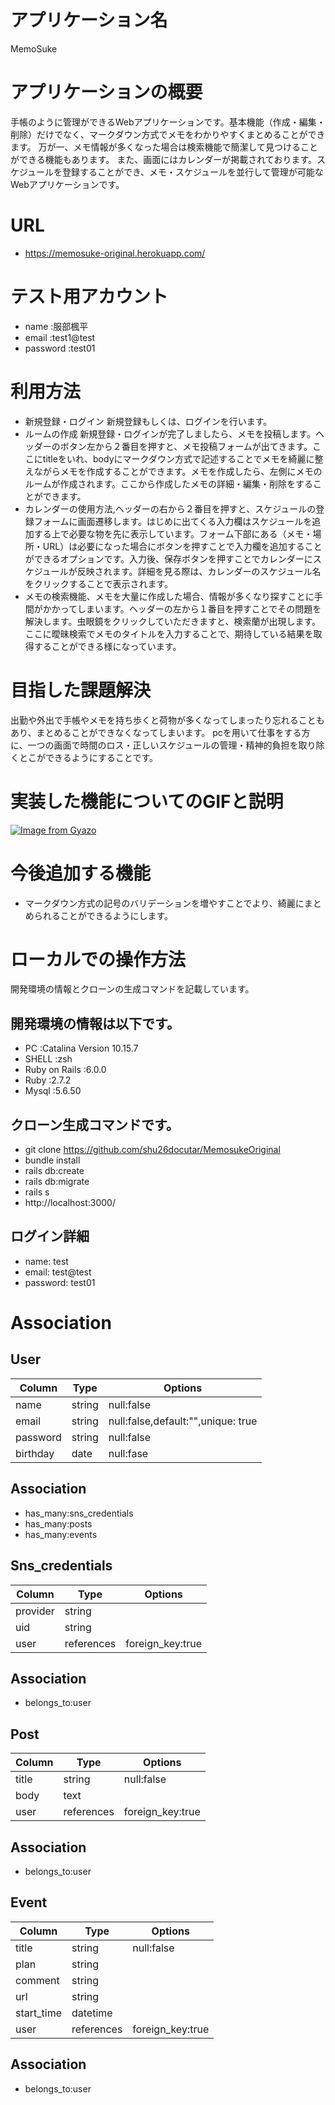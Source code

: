 # アプリケーション名
 MemoSuke

# アプリケーションの概要
手帳のように管理ができるWebアプリケーションです。基本機能（作成・編集・削除）だけでなく、マークダウン方式でメモをわかりやすくまとめることができます。
万が一、メモ情報が多くなった場合は検索機能で簡潔して見つけることができる機能もあります。
また、画面にはカレンダーが掲載されております。スケジュールを登録することができ、メモ・スケジュールを並行して管理が可能なWebアプリケーションです。

# URL
- https://memosuke-original.herokuapp.com/

# テスト用アカウント
- name     :服部楓平    
- email    :test1@test 
- password :test01     

# 利用方法
- 新規登録・ログイン 新規登録もしくは、ログインを行います。
- ルームの作成 新規登録・ログインが完了しましたら、メモを投稿します。ヘッダーのボタン左から２番目を押すと、メモ投稿フォームが出てきます。ここにtitleをいれ、bodyにマークダウン方式で記述することでメモを綺麗に整えながらメモを作成することができます。メモを作成したら、左側にメモのルームが作成されます。ここから作成したメモの詳細・編集・削除をすることができます。
- カレンダーの使用方法,ヘッダーの右から２番目を押すと、スケジュールの登録フォームに画面遷移します。はじめに出てくる入力欄はスケジュールを追加する上で必要な物を先に表示しています。フォーム下部にある（メモ・場所・URL）は必要になった場合にボタンを押すことで入力欄を追加することができるオプションです。入力後、保存ボタンを押すことでカレンダーにスケジュールが反映されます。詳細を見る際は、カレンダーのスケジュール名をクリックすることで表示されます。
- メモの検索機能、メモを大量に作成した場合、情報が多くなり探すことに手間がかかってしまいます。ヘッダーの左から１番目を押すことでその問題を解決します。虫眼鏡をクリックしていただきますと、検索蘭が出現します。ここに曖昧検索でメモのタイトルを入力することで、期待している結果を取得することができる様になっています。

# 目指した課題解決
出勤や外出で手帳やメモを持ち歩くと荷物が多くなってしまったり忘れることもあり、まとめることができなくなってしまいます。 pcを用いて仕事をする方に、一つの画面で時間のロス・正しいスケジュールの管理・精神的負担を取り除くとこができるようにすることです。

# 実装した機能についてのGIFと説明
[![Image from Gyazo](https://i.gyazo.com/8ce008908400980faeca0721d04799ef.gif)](https://gyazo.com/8ce008908400980faeca0721d04799ef)

# 今後追加する機能
- マークダウン方式の記号のバリデーションを増やすことでより、綺麗にまとめられることができるようにします。

# ローカルでの操作方法
開発環境の情報とクローンの生成コマンドを記載しています。

## 開発環境の情報は以下です。
- PC            :Catalina Version 10.15.7
- SHELL         :zsh
- Ruby on Rails :6.0.0
- Ruby          :2.7.2
- Mysql         :5.6.50

## クローン生成コマンドです。
- git clone https://github.com/shu26docutar/MemosukeOriginal
- bundle install
- rails db:create
- rails db:migrate
- rails s
- http://localhost:3000/


## ログイン詳細
- name: test
- email: test@test
- password: test01

# Association
## User
|  Column  |  Type  |              Options               |
| -------- | ------ | ---------------------------------- |
| name     | string | null:false                         |
| email    | string | null:false,default:"",unique: true |
| password | string | null:false                         |
| birthday | date   | null:fase                          |

## Association
- has_many:sns_credentials
- has_many:posts
- has_many:events


## Sns_credentials
|  Column  |    Type    |      Options     |
| -------- | ---------- | ---------------- |
| provider | string     |                  |
| uid      | string     |                  |
| user     | references | foreign_key:true |

## Association 
- belongs_to:user


## Post
|  Column  |    Type    |      Options     |
| -------- | ---------- | ---------------- |
| title    | string     | null:false       |
| body     | text       |                  |
| user     | references | foreign_key:true |

## Association
- belongs_to:user


## Event
|   Column   |    Type    |      Options     |
| ---------- | ---------- | ---------------- |
| title      | string     | null:false       |
| plan       | string     |                  |
| comment    | string     |                  |
| url        | string     |                  |
| start_time | datetime   |                  |
| user       | references | foreign_key:true |

## Association
- belongs_to:user